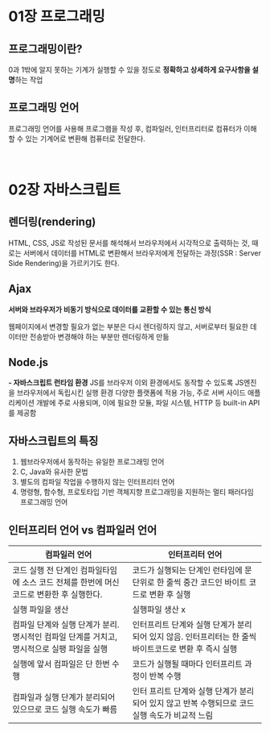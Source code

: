 # 01장 프로그래밍

## 프로그래밍이란?

0과 1밖에 알지 못하는 기계가 실행할 수 있을 정도로 **정확하고 상세하게 요구사항을 설명**하는 작업

## 프로그래밍 언어
프로그래밍 언어를 사용해 프로그램을 작성 후, 컴파일러,  인터프리터로 컴퓨터가 이해할 수 있는 기계어로 변환해 컴퓨터로 전달한다.

<br/>

# 02장 자바스크립트
## 렌더링(rendering)
HTML, CSS, JS로 작성된 문서를 해석해서 브라우저에서 시각적으로 출력하는 것, 때로는 서버에서 데이터를 HTML로 변환해서 브라우저에게 전달하는 과정(SSR : Server Side Rendering)을 가르키기도 한다.

## Ajax
**서버와 브라우저가 비동기 방식으로 데이터를 교환할 수 있는 통신 방식**

웹페이지에서 변경할 필요가 없는 부분은 다시 렌더링하지 않고, 서버로부터 필요한 데이터만 전송받아 변경해야 하는 부분만 렌더링하게 만듦

## Node.js
**- 자바스크립트 런타임 환경**
JS를 브라우저 이외 환경에서도 동작할 수 있도록 JS엔진을 브라우저에서 독립시킨 실행 환경
다양한 플랫폼에 적용 가능, 주로 서버 사이드 애플리케이션 개발에 주로 사용되며, 이에 필요한 모듈, 파일 시스템, HTTP 등 built-in API를 제공함

## 자바스크립트의 특징
1. 웹브라우저에서 동작하는 유일한 프로그래밍 언어
2. C, Java와 유사한 문법
3. 별도의 컴파일 작업을 수행하지 않는 인터프리터 언어
4. 명령형, 함수형, 프로토타입 기반 객체지향 프로그래밍을 지원하는 멀티 패러다임 프로그래밍 언어

## 인터프리터 언어 vs 컴파일러 언어
|컴파일러 언어|인터프리터 언어|
|-----|------|
|코드 실행 전 단계인 컴파일타임에 소스 코드 전체를 한번에 머신 코드로 변환한 후 실행한다.| 코드가 실행되는 단계인 런타임에 문 단위로 한 줄씩 중간 코드인 바이트 코드로 변환 후 실행|
실행 파일을 생산| 실행파일 생산 x|
컴파일 단계와 실행 단계가 분리. 명시적인 컴파일 단계를 거치고, 명시적으로 실팽 파일을 실행| 인터프리트 단계와 실행 단계가 분리되어 있지 않음. 인터프리터는 한 줄씩 바이트코드로 변환 후 즉시 실행|
실행에 앞서 컴파일은 단 한번 수행|코드가 실행될 때마다 인터프리트 과정이 반복 수행|
컴파일과 실행 단계가 분리되어 있으므로 코드 실행 속도가 빠름|인터 프리트 단계와 실행 단계가 분리되어 있지 않고 반복 수행되므로 코드 실행 속도가 비교적 느림|
